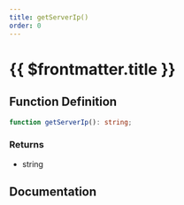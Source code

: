 ```yaml
---
title: getServerIp()
order: 0
---
```


# {{ $frontmatter.title }}

<!--@include: ./getServerIp_partial_header.md-->

## Function Definition

```ts
function getServerIp(): string;
```

### Returns

* string

## Documentation

<!--@include: ./getServerIp_partial_footer.md-->
